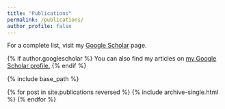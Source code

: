 ```yaml
---
title: "Publications"
permalink: /publications/
author_profile: false
---
```


For a complete list, visit my [Google Scholar](https://scholar.google.com/citations?user=evd0C28AAAAJ&hl=en) page.

{% if author.googlescholar %}
  You can also find my articles on <u><a href="{{author.googlescholar}}">my Google Scholar profile</a>.</u>
{% endif %}

{% include base_path %}

{% for post in site.publications reversed %}
  {% include archive-single.html %}
{% endfor %}

